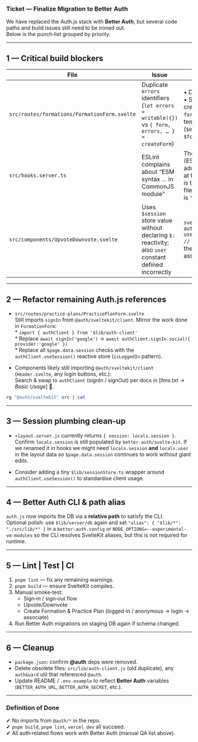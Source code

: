 ### Ticket — Finalize Migration to Better Auth

We have replaced the Auth.js stack with **Better Auth**, but several code paths and build issues still need to be ironed out.  
Below is the punch‑list grouped by priority.

---

## 1 — Critical build blockers

| File | Issue | Fix |
|------|-------|-----|
| `src/routes/formations/FormationForm.svelte` | Duplicate `errors` identifiers (`let errors = writable({})` vs `{ form, errors, … } = createForm`) | • Delete / rename one. <br>• Simplest: rename from the createForm destructure to `formErrors`, then update all template references (`$errors.xxx` → `$formErrors.xxx`). |
| `src/hooks.server.ts` | ESLint complains about “ESM syntax … in CommonJS module” | The file is fine for SvelteKit (ESM).  Adjust ESLint config or add `/* eslint-env es2022 */` at top.  If TypeScript compiler is the complainer, ensure the file ends in `.ts` and the project is `"type": "module"`. |
| `src/components/UpvoteDownvote.svelte` | Uses `$session` store value without declaring `$:` reactivity; also `user` constant defined incorrectly | ```svelte\nconst session = authClient.useSession();\n$: user = $session.data?.user; // make reactive\n``` Remove the old non‑reactive assignment line. |

---

## 2 — Refactor remaining Auth.js references

- `src/routes/practice‑plans/PracticePlanForm.svelte`  
  Still imports `signIn` from `@auth/sveltekit/client`. Mirror the work done in `FormationForm`:  
  * `import { authClient } from '$lib/auth-client'`  
  * Replace `await signIn('google')` → `await authClient.signIn.social({ provider:'google' })`  
  * Replace all `$page.data.session` checks with the `authClient.useSession()` reactive store (`isLoggedIn` pattern).

- Components likely still importing `@auth/sveltekit/client` (`Header.svelte`, any login buttons, etc.):  
  Search & swap to `authClient` (signIn / signOut) per docs in [llms.txt → *Basic Usage*] 📜.

```bash
rg "@auth/sveltekit" src | cat
```

---

## 3 — Session plumbing clean‑up

- `+layout.server.js` currently returns `{ session: locals.session }`.  
  Confirm `locals.session` is still populated by `better-auth/svelte-kit`. If we renamed it in hooks we might need `locals.session` **and** `locals.user` in the layout data so `$page.data.session` continues to work without giant edits.  

- Consider adding a tiny `$lib/sessionStore.ts` wrapper around `authClient.useSession()` to standardise client usage.

---

## 4 — Better Auth CLI & path alias

`auth.js` now imports the DB via a **relative path** to satisfy the CLI.  
Optional polish: use `$lib/server/db` again and set `"alias": { "$lib/*": "./src/lib/*" }` in a `better-auth.config` or `NODE_OPTIONS=--experimental-vm-modules` so the CLI resolves SvelteKit aliases, but this is not required for runtime.

---

## 5 — Lint | Test | CI

1. `pnpm lint` — fix any remaining warnings.  
2. `pnpm build` — ensure SvelteKit compiles.  
3. Manual smoke‑test:  
   - Sign‑in / sign‑out flow  
   - Upvote/Downvote  
   - Create Formation & Practice Plan (logged‑in / anonymous → login → associate)  
4. Run Better Auth migrations on staging DB again if schema changed.

---

## 6 — Cleanup

- `package.json`: confirm **@auth** deps were removed.  
- Delete obsolete files: `src/lib/auth-client.js` (old duplicate), any `authGuard` util that referenced `@auth`.  
- Update README / `.env.example` to reflect **Better Auth** variables (`BETTER_AUTH_URL`, `BETTER_AUTH_SECRET`, etc.).

---

### Definition of Done

✔ No imports from `@auth/*` in the repo.  
✔ `pnpm build`, `pnpm lint`, `vercel dev` all succeed.  
✔ All auth‑related flows work with Better Auth (manual QA list above).
